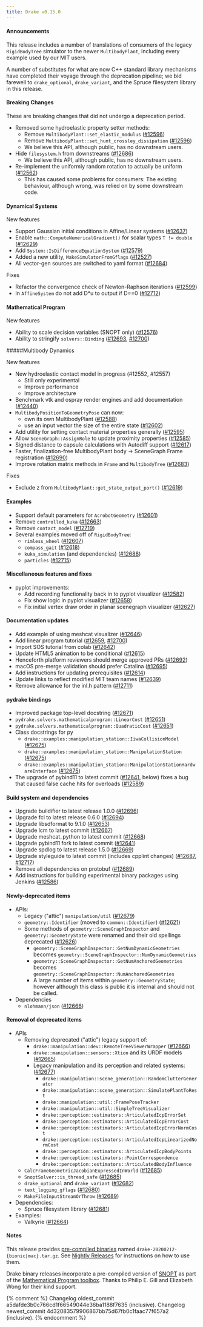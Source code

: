 ```yaml
---
title: Drake v0.15.0
---
```


#### Announcements

This release includes a number of translations of consumers of the legacy
``RigidBodyTree`` simulator to the newer ``MultibodyPlant``, including every
example used by our MIT users.

A number of substitutes for what are now C++ standard library mechanisms have
completed their voyage through the deprecation pipeline; we bid farewell to
``drake_optional``, ``drake_variant``, and the Spruce filesystem library in this
release.

#### Breaking Changes

These are breaking changes that did not undergo a deprecation period.

* Removed some hydroelastic property setter methods:
  * Remove ``MultibodyPlant::set_elastic_modulus`` ([#12596][_#12596])
  * Remove ``MultibodyPlant::set_hunt_crossley_dissipation`` ([#12596][_#12596])
  * We believe this API, although public, has no downstream users.
* Hide ``filesystem.h`` from downstreams ([#12686][_#12686])
  * We believe this API, although public, has no downstream users.
* Re-implement the uniformly random rotation to actually be uniform ([#12562][_#12562])
  * This has caused some problems for consumers: The existing behaviour,
    although wrong, was relied on by some downstream code.

#### Dynamical Systems

New features

* Support Gaussian initial conditions in Affine/Linear systems ([#12637][_#12637])
* Enable ``math::ComputeNumericalGradient()`` for scalar types ``T != double`` ([#12629][_#12629])
* Add ``System::IsDifferenceEquationSystem`` ([#12579][_#12579])
* Added a new utility, ``MakeSimulatorFromGflags`` ([#12527][_#12527])
* All vector-gen sources are switched to yaml format ([#12684][_#12684])

Fixes

* Refactor the convergence check of Newton-Raphson iterations ([#12599][_#12599])
* In ``AffineSystem`` do not add D*u to output if D==0 ([#12712][_#12712])

#### Mathematical Program

New features

* Ability to scale decision variables (SNOPT only) ([#12576][_#12576])
* Ability to stringify ``solvers::Binding`` ([#12693][_#12693], [#12700][_#12700])

#####Multibody Dynamics

New features

* New hydroelastic contact model in progress (#12552, #12557)
  * Still only experimental
  * Improve performance
  * Improve architecture
* Benchmark vtk and ospray render engines and add documentation ([#12440][_#12440])
* ``MultibodyPositionToGeometryPose`` can now:
  * own its own MultibodyPlant ([#12588][_#12588])
  * use an input vector the size of the entire state ([#12602][_#12602])
* Add utility for setting contact material properties generally ([#12595][_#12595])
* Allow ``SceneGraph::AssignRole`` to update proximity properties ([#12585][_#12585])
* Signed distance to capsule calculations with Autodiff support ([#12617][_#12617])
* Faster, finalization-free MultibodyPlant body -> SceneGraph
  Frame registration ([#12690][_#12690])
* Improve rotation matrix methods in ``Frame`` and ``MultibodyTree`` ([#12683][_#12683])

Fixes

* Exclude z from ``MultibodyPlant::get_state_output_port()`` ([#12619][_#12619])

#### Examples

* Support default parameters for ``AcrobotGeometry`` ([#12601][_#12601])
* Remove ``controlled_kuka`` ([#12663][_#12663])
* Remove ``contact_model`` ([#12719][_#12719])
* Several examples moved off of ``RigidBodyTree``:
  * ``rimless_wheel`` ([#12607][_#12607])
  * ``compass_gait`` ([#12618][_#12618])
  * ``kuka_simulation`` (and dependencies) ([#12688][_#12688])
  * ``particles`` ([#12715][_#12715])

#### Miscellaneous features and fixes

* pyplot improvements:
  * Add recording functionality back in to pyplot visualizer ([#12582][_#12582])
  * Fix show logic in pyplot visualizer ([#12658][_#12658])
  * Fix initial vertex draw order in planar scenegraph visualizer ([#12627][_#12627])

#### Documentation updates

* Add example of using meshcat visualizer ([#12646][_#12646])
* Add linear program tutorial ([#12659][_#12659], [#12700][_#12700])
* Import SOS tutorial from colab ([#12642][_#12642])
* Update HTML5 animation to be conditional ([#12615][_#12615])
* Henceforth platform reviewers should merge approved PRs ([#12692][_#12692])
* macOS pre-merge validation should prefer Catalina ([#12695][_#12695])
* Add instructions for updating prerequisites ([#12614][_#12614])
* Update links to reflect modified MIT team names ([#12639][_#12639])
* Remove allowance for the inl.h pattern ([#12711][_#12711])

#### pydrake bindings

* Improved package top-level docstring ([#12671][_#12671])
* ``pydrake.solvers.mathematicalprogram::LinearCost`` ([#12651][_#12651])
* ``pydrake.solvers.mathematicalprogram::QuadraticCost`` ([#12651][_#12651])
* Class docstrings for py
  * ``drake::examples::manipulation_station::IiwaCollisionModel`` ([#12675][_#12675])
  * ``drake::examples::manipulation_station::ManipulationStation`` ([#12675][_#12675])
  * ``drake::examples::manipulation_station::ManipulationStationHardwareInterface`` ([#12675][_#12675])
* The upgrade of pybind11 to latest commit ([#12641][_#12641], below) fixes a
  bug that caused false cache hits for overloads ([#12589][_#12589])

#### Build system and dependencies

* Upgrade buildifier to latest release 1.0.0 ([#12696][_#12696])
* Upgrade fcl to latest release 0.6.0 ([#12694][_#12694])
* Upgrade libsdformat to 9.1.0 ([#12653][_#12653])
* Upgrade lcm to latest commit ([#12667][_#12667])
* Upgrade meshcat_python to latest commit ([#12668][_#12668])
* Upgrade pybind11 fork to latest commit ([#12641][_#12641])
* Upgrade spdlog to latest release 1.5.0 ([#12669][_#12669])
* Upgrade styleguide to latest commit (includes cpplint changes) ([#12687][_#12687], [#12717][_#12717])
* Remove all dependencies on protobuf ([#12689][_#12689])
* Add instructions for building experimental binary packages using Jenkins ([#12586][_#12586])

#### Newly-deprecated items

* APIs:
  * Legacy ("attic") ``manipulation/util`` ([#12679][_#12679])
  * ``geometry::Identifier`` (moved to ``common::Identifier``) ([#12621][_#12621])
  * Some methods of ``geometry::SceneGraphInspector`` and
    ``geometry::GeometryState`` were renamed and their old spellings deprecated
    ([#12626][_#12626])
    * ``geometry::SceneGraphInspector::GetNumDynamicGeometries`` becomes
      ``geometry::SceneGraphInspector::NumDynamicGeometries``
    * ``geometry::SceneGraphInspector::GetNumAnchoredGeometries`` becomes
      ``geometry::SceneGraphInspector::NumAnchoredGeometries``
    * A large number of items within ``geometry::GeometryState``; however
      although this class is public it is internal and should not be called.
* Dependencies
  *  ``nlohmann/json`` ([#12666][_#12666])

#### Removal of deprecated items

* APIs
  * Removing deprecated ("attic") legacy support of:
    * ``drake::manipulation::dev::RemoteTreeViewerWrapper`` ([#12666][_#12666])
    * ``drake::manipulation::sensors::Xtion`` and its URDF models ([#12665][_#12665])
    * Legacy manipulation and its perception and related systems: ([#12677][_#12677])
      * ``drake::manipulation::scene_generation::RandomClutterGenerator``
      * ``drake::manipulation::scene_generation::SimulatePlantToRest``
      * ``drake::manipulation::util::FramePoseTracker``
      * ``drake::manipulation::util::SimpleTreeVisualizer``
      * ``drake::perception::estimators::ArticulatedIcpErrorSet``
      * ``drake::perception::estimators::ArticulatedIcpErrorCost``
      * ``drake::perception::estimators::ArticulatedIcpErrorNormCost``
      * ``drake::perception::estimators::ArticulatedIcpLinearizedNormCost``
      * ``drake::perception::estimators::ArticulatedIcpBodyPoints``
      * ``drake::perception::estimators::PointCorrespondence``
      * ``drake::perception::estimators::ArticulatedBodyInfluence``
  * ``CalcFrameGeometricJacobianExpressedInWorld`` ([#12685][_#12685])
  * ``SnoptSolver::is_thread_safe`` ([#12685][_#12685])
  * ``drake_optional`` and ``drake_variant`` ([#12682][_#12682])
  * ``text_logging_gflags`` ([#12680][_#12680])
  * ``MakeFileInputStreamOrThrow`` ([#12689][_#12689])
* Dependencies:
  * Spruce filesystem library ([#12681][_#12681])
* Examples:
  * Valkyrie ([#12664][_#12664])

#### Notes

This release provides
[pre-compiled binaries](https://github.com/RobotLocomotion/drake/releases/tag/v0.15.0)
named ``drake-20200212-{bionic|mac}.tar.gz``. See
[Nightly Releases](/from_binary.html#nightly-releases) for instructions on how to use them.

Drake binary releases incorporate a pre-compiled version of
[SNOPT](https://ccom.ucsd.edu/~optimizers/solvers/snopt/) as part of the
[Mathematical Program toolbox](https://drake.mit.edu/doxygen_cxx/group__solvers.html).
Thanks to Philip E. Gill and Elizabeth Wong for their kind support.

[_#12440]: https://github.com/RobotLocomotion/drake/pull/12440
[_#12527]: https://github.com/RobotLocomotion/drake/pull/12527
[_#12562]: https://github.com/RobotLocomotion/drake/pull/12562
[_#12576]: https://github.com/RobotLocomotion/drake/pull/12576
[_#12579]: https://github.com/RobotLocomotion/drake/pull/12579
[_#12582]: https://github.com/RobotLocomotion/drake/pull/12582
[_#12585]: https://github.com/RobotLocomotion/drake/pull/12585
[_#12586]: https://github.com/RobotLocomotion/drake/pull/12586
[_#12588]: https://github.com/RobotLocomotion/drake/pull/12588
[_#12589]: https://github.com/RobotLocomotion/drake/pull/12589
[_#12595]: https://github.com/RobotLocomotion/drake/pull/12595
[_#12596]: https://github.com/RobotLocomotion/drake/pull/12596
[_#12599]: https://github.com/RobotLocomotion/drake/pull/12599
[_#12601]: https://github.com/RobotLocomotion/drake/pull/12601
[_#12602]: https://github.com/RobotLocomotion/drake/pull/12602
[_#12607]: https://github.com/RobotLocomotion/drake/pull/12607
[_#12614]: https://github.com/RobotLocomotion/drake/pull/12614
[_#12615]: https://github.com/RobotLocomotion/drake/pull/12615
[_#12617]: https://github.com/RobotLocomotion/drake/pull/12617
[_#12618]: https://github.com/RobotLocomotion/drake/pull/12618
[_#12619]: https://github.com/RobotLocomotion/drake/pull/12619
[_#12621]: https://github.com/RobotLocomotion/drake/pull/12621
[_#12626]: https://github.com/RobotLocomotion/drake/pull/12626
[_#12627]: https://github.com/RobotLocomotion/drake/pull/12627
[_#12629]: https://github.com/RobotLocomotion/drake/pull/12629
[_#12637]: https://github.com/RobotLocomotion/drake/pull/12637
[_#12639]: https://github.com/RobotLocomotion/drake/pull/12639
[_#12641]: https://github.com/RobotLocomotion/drake/pull/12641
[_#12642]: https://github.com/RobotLocomotion/drake/pull/12642
[_#12646]: https://github.com/RobotLocomotion/drake/pull/12646
[_#12651]: https://github.com/RobotLocomotion/drake/pull/12651
[_#12653]: https://github.com/RobotLocomotion/drake/pull/12653
[_#12658]: https://github.com/RobotLocomotion/drake/pull/12658
[_#12659]: https://github.com/RobotLocomotion/drake/pull/12659
[_#12663]: https://github.com/RobotLocomotion/drake/pull/12663
[_#12664]: https://github.com/RobotLocomotion/drake/pull/12664
[_#12665]: https://github.com/RobotLocomotion/drake/pull/12665
[_#12666]: https://github.com/RobotLocomotion/drake/pull/12666
[_#12667]: https://github.com/RobotLocomotion/drake/pull/12667
[_#12668]: https://github.com/RobotLocomotion/drake/pull/12668
[_#12669]: https://github.com/RobotLocomotion/drake/pull/12669
[_#12671]: https://github.com/RobotLocomotion/drake/pull/12671
[_#12675]: https://github.com/RobotLocomotion/drake/pull/12675
[_#12677]: https://github.com/RobotLocomotion/drake/pull/12677
[_#12679]: https://github.com/RobotLocomotion/drake/pull/12679
[_#12680]: https://github.com/RobotLocomotion/drake/pull/12680
[_#12681]: https://github.com/RobotLocomotion/drake/pull/12681
[_#12682]: https://github.com/RobotLocomotion/drake/pull/12682
[_#12683]: https://github.com/RobotLocomotion/drake/pull/12683
[_#12684]: https://github.com/RobotLocomotion/drake/pull/12684
[_#12685]: https://github.com/RobotLocomotion/drake/pull/12685
[_#12686]: https://github.com/RobotLocomotion/drake/pull/12686
[_#12687]: https://github.com/RobotLocomotion/drake/pull/12687
[_#12688]: https://github.com/RobotLocomotion/drake/pull/12688
[_#12689]: https://github.com/RobotLocomotion/drake/pull/12689
[_#12690]: https://github.com/RobotLocomotion/drake/pull/12690
[_#12692]: https://github.com/RobotLocomotion/drake/pull/12692
[_#12693]: https://github.com/RobotLocomotion/drake/pull/12693
[_#12694]: https://github.com/RobotLocomotion/drake/pull/12694
[_#12695]: https://github.com/RobotLocomotion/drake/pull/12695
[_#12696]: https://github.com/RobotLocomotion/drake/pull/12696
[_#12700]: https://github.com/RobotLocomotion/drake/pull/12700
[_#12711]: https://github.com/RobotLocomotion/drake/pull/12711
[_#12712]: https://github.com/RobotLocomotion/drake/pull/12712
[_#12715]: https://github.com/RobotLocomotion/drake/pull/12715
[_#12717]: https://github.com/RobotLocomotion/drake/pull/12717
[_#12719]: https://github.com/RobotLocomotion/drake/pull/12719

{% comment %}
  Changelog oldest_commit a5dafde3b0c766cd1f66549044e36ba1188f7635 (inclusive).
  Changelog newest_commit 4d32083579906867bb75d67fb0c1faac77f657a2 (inclusive).
{% endcomment %}
